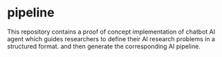 # pipeline
This repository contains a proof of concept implementation of chatbot AI agent which guides researchers to define their AI research problems in a structured format. and then generate the corresponding AI pipeline.
